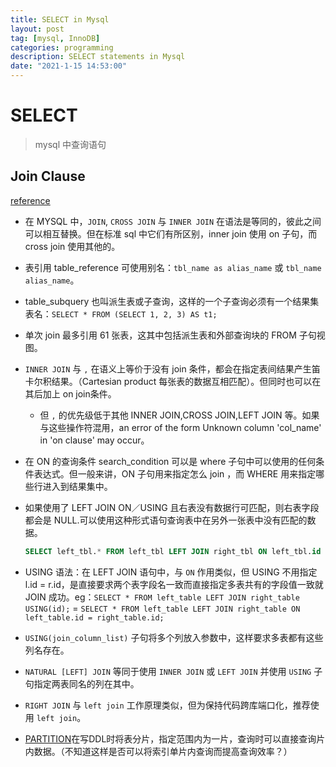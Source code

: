 ```yaml
---
title: SELECT in Mysql
layout: post
tag: [mysql, InnoDB]
categories: programming
description: SELECT statements in Mysql
date: "2021-1-15 14:53:00"
---
```

# SELECT

> mysql 中查询语句

## Join Clause

[reference](https://dev.mysql.com/doc/refman/5.7/en/join.html)

- 在 MYSQL 中，`JOIN`, `CROSS JOIN` 与 `INNER JOIN` 在语法是等同的，彼此之间可以相互替换。但在标准 sql 中它们有所区别，inner join 使用 on 子句，而 cross join 使用其他的。
- 表引用 table_reference 可使用别名：`tbl_name as alias_name` 或 `tbl_name alias_name`。
- table_subquery 也叫派生表或子查询，这样的一个子查询必须有一个结果集表名：`SELECT * FROM (SELECT 1, 2, 3) AS t1;`
- 单次 join 最多引用 61 张表，这其中包括派生表和外部查询块的 FROM 子句视图。
- `INNER JOIN` 与 `,` 在语义上等价于没有 join 条件，都会在指定表间结果产生笛卡尔积结果。（Cartesian product 每张表的数据互相匹配）。但同时也可以在其后加上 on join条件。
    - 但 `,` 的优先级低于其他 INNER JOIN,CROSS JOIN,LEFT JOIN 等。如果与这些操作符混用，an error of the form Unknown column 'col_name' in 'on clause' may occur。
- 在 ON 的查询条件 search_condition 可以是 where 子句中可以使用的任何条件表达式。但一般来讲，ON 子句用来指定怎么 join ，而 WHERE 用来指定哪些行进入到结果集中。
- 如果使用了 LEFT JOIN ON／USING 且右表没有数据行可匹配，则右表字段都会是 NULL.可以使用这种形式语句查询表中在另外一张表中没有匹配的数据。

    ```sql
    SELECT left_tbl.* FROM left_tbl LEFT JOIN right_tbl ON left_tbl.id = right_tbl.id WHERE right_tbl.id IS NULL;
    ```

- USING 语法：在 LEFT JOIN 语句中，与 `ON` 作用类似，但 USING 不用指定 l.id = r.id，是直接要求两个表字段名一致而直接指定多表共有的字段值一致就 JOIN 成功。eg：`SELECT * FROM left_table LEFT JOIN right_table USING(id);` = `SELECT * FROM left_table LEFT JOIN right_table ON left_table.id = right_table.id;`
- `USING(join_column_list)` 子句将多个列放入参数中，这样要求多表都有这些列名存在。
- `NATURAL [LEFT] JOIN` 等同于使用 `INNER JOIN` 或 `LEFT JOIN` 并使用 `USING` 子句指定两表同名的列在其中。
- `RIGHT JOIN` 与 `left join` 工作原理类似，但为保持代码跨库端口化，推荐使用 `left join`。
- [PARTITION](https://dev.mysql.com/doc/refman/5.7/en/partitioning-selection.html)在写DDL时将表分片，指定范围内为一片，查询时可以直接查询片内数据。（不知道这样是否可以将索引单片内查询而提高查询效率？）
